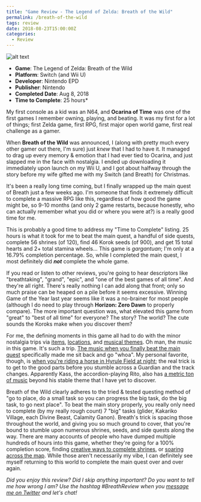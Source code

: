 ```yaml
---
title: "Game Review - The Legend of Zelda: Breath of the Wild"
permalink: /breath-of-the-wild
tags: review
date: 2018-08-23T15:00:00Z
categories: 
  - Review
---
```


![alt text][gameImg]

- **Game**: The Legend of Zelda: Breath of the Wild
- **Platform**: Switch (and Wii U)
- **Developer**: Nintendo EPD
- **Publisher**: Nintendo
- **Completed Date**: Aug 8, 2018
- **Time to Complete**: 25 hours*

My first console as a kid was an N64, and **Ocarina of Time** was one of the first games I remember owning, playing, and beating. It was my first for a lot of things; first Zelda game, first RPG, first major open world game, first real challenge as a gamer.

<!-- more -->

When **Breath of the Wild** was announced, I (along with pretty much every other gamer out there, I'm sure) just *knew* that I had to have it. It managed to drag up every memory & emotion that I had ever tied to Ocarina, and just slapped me in the face with nostalgia. I ended up downloading it immediately upon launch on my Wii U, and I got about halfway through the story before my wife gifted me with my Switch (and Breath) for Christmas.

It's been a really long time coming, but I finally wrapped up the main quest of Breath just a few weeks ago. I'm someone that finds it extremely difficult to complete a massive RPG like this, regardless of how good the game might be, so 9-10 months (and only 2 game restarts, because honestly, who can actually remember what you  did or where you were at?) is a really good time for me.

This is probably a good time to address my "Time to Complete" listing. 25 hours is what it took for me to beat the main quest, a handful of side quests, complete 56 shrines (of 120), find 46 Korok seeds (of 900), and get 15 total hearts and 2+ total stamina wheels... This game is *gargantuan*; I'm only at a 16.79% completion percentage. So, while I completed the main quest, I most definitely did ***not*** complete the whole game.

If you read or listen to other reviews, you're going to hear descriptors like "breathtaking", "grand", "epic", and "one of the best games of all time". And they're all right. There's really nothing I can add along that front; only so much praise can be heaped on a pile before it seems excessive. Winning Game of the Year last year seems like it was a no-brainer for most people (although I do need to play through **Horizon: Zero Dawn** to properly compare). The more important question was, what elevated this game from "great" to "best of all time" for everyone? The story? The world? The cute sounds the Koroks make when you discover them?

For me, the defining moments in this game all had to do with the minor nostalgia trips via [items][forestSword], [locations][looper], and [musical themes][eponaTheme]. Oh man, the music in this game. It's such a trip. [The music when you finally beat the main quest][epilogue] specifically made me sit back and go "whoa". My personal favorite, though, is [when you're riding a horse in Hyrule Field at night][horseNight]; the real trick is to get to the good parts before you stumble across a Guardian and the track changes. Apparently Kass, the accordion-playing Rito, also has [a metric ton of music][kass] beyond his stable theme that I have yet to discover.

Breath of the Wild clearly adheres to the tried & tested questing method of "go to place, do a small task so you can progress the big task, do the big task, to go next place". To beat the main story properly, you really only need to complete (by my really rough count) 7 "big" tasks (glider, Kakariko Village, each Divine Beast, Calamity Ganon). Breath's trick is spacing those throughout the world, and giving you so much ground to cover, that you're bound to stumble upon numerous shrines, seeds, and side quests along the way. There are many accounts of people who have dumped multiple hundreds of hours into this game, whether they're going for a 100% completion score, finding [creative ways to complete shrines][shrines], or [soaring across the map][stasis]. While those aren't necessarily my vibe, I can definitely see myself returning to this world to complete the main quest over and over again.

*Did you enjoy this review? Did I skip anything important? Do you want to tell me how wrong I am? Use the hashtag #BreathReview when you [message me on Twitter][twitter] and let's chat!*

[gameImg]: https://i.imgur.com/TbfJNYx.jpg "The Legend of Zelda: Breath of the Wild"
[forestSword]: https://www.reddit.com/r/Breath_of_the_Wild/comments/5y89h9/i_love_callbacks_in_the_form_of_weapons/
[looper]: https://www.looper.com/29217/nintendo-reveals-callbacks-original-zelda-game-breath-wild/
[eponaTheme]: https://www.youtube.com/watch?v=rDgNrj60_JA
[epilogue]: https://www.youtube.com/watch?v=Yx45D7T6HZU
[horseNight]: https://www.youtube.com/watch?v=JccnXOVhesA
[kass]: https://www.youtube.com/watch?v=VWIHaSNvMgA
[shrines]: https://www.youtube.com/watch?v=qhbzQK0OwcM
[stasis]: https://www.youtube.com/watch?v=XuhOtub5deA
[twitter]: http://twitter.com/niclake
